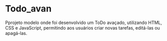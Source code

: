 # Todo_avan
Pprojeto modelo onde foi desenvolvido um ToDo avaçado, utilizando HTML, CSS e JavaScript, permitindo aos usuários criar novas tarefas, editá-las ou apagá-las.
